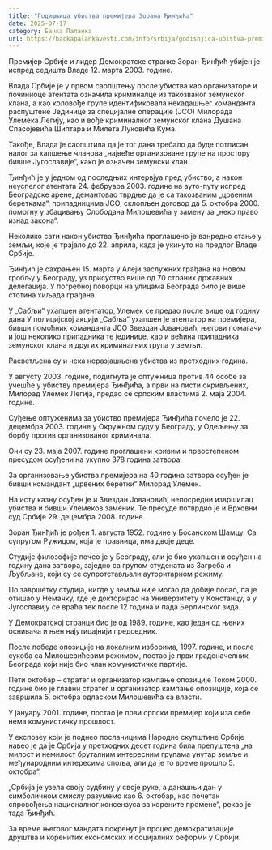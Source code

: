 ```yaml
---
title: "Годишњица убиства премијера Зорана Ђинђића"
date: 2025-07-17
category: Бачка Паланка
url: https://backapalankavesti.com/info/srbija/godisnjica-ubistva-premijera-zorana-djindjica/
---
```


Премијер Србије и лидер Демократске странке Зоран Ђинђић убијен је испред седишта Владе 12. марта 2003. године.

Влада Србије је у првом саопштењу после убиства као организаторе и починиоце атентата означила криминалце из такозваног земунског клана, а као коловође групе идентификовала некадашњег команданта распуштене Јединице за специјалне операције (ЈСО) Милорада Улемека Легију, као и вође криминалног земунског клана Душана Спасојевића Шиптара и Милета Луковића Кума.

Такође, Влада је саопштила да је тог дана требало да буде потписан налог за хапшење чланова „највеће организоване групе на простору бивше Југославије“, како је означен земунски клан.

Ђинђић је у једном од последњих интервјуа пред убиство, а након неуспелог атентата 24. фебруара 2003. године на ауто-путу испред Београдске арене, демантовао тврдње да је са такозваним „црвеним береткама“, припадницима ЈСО, склопљен договор да 5. октобра 2000. помогну у збацивању Слободана Милошевића у замену за „неко право изнад закона“.

Неколико сати након убиства Ђинђића проглашено је ванредно стање у земљи, које је трајало до 22. априла, када је укинуто на предлог Владе Србије.

Ђинђић је сахрањен 15. марта у Алеји заслужних грађана на Новом гробљу у Београду, уз присуство више од 70 страних државних делегација. У погребној поворци на улицама Београда било је више стотина хиљада грађана.

У „Сабљи“ ухапшен атентатор, Улемек се предао после више од годину дана
У полицијској акцији „Сабља“ ухапшен је атентатор на премијера, бивши помоћник команданта ЈСО Звездан Јовановић, његови помагачи и још неколико припадника те јединице, као и већина припадника земунског клана и других криминалних група у земљи.

Расветљена су и нека неразјашњена убиства из претходних година.

У августу 2003. године, подигнута је оптужница против 44 особе за учешће у убиству премијера Ђинђића, а први на листи окривљених, Милорад Улемек Легија, предао се српским властима 2. маја 2004. године.

Суђење оптуженима за убиство премијера Ђинђића почело је 22. децембра 2003. године у Окружном суду у Београду, у Одељењу за борбу против организованог криминала.

Они су 23. маја 2007. године проглашени кривим и првостепеном пресудом осуђени на укупно 378 година затвора.

За организовање убиства премијера на 40 година затвора осуђен је бивши командант „црвених беретки“ Милорад Улемек.

На исту казну осуђен је и Звездан Јовановић, непосредни извршилац убиства и бивши Улемеков заменик. Те пресуде потврдио је и Врховни суд Србије 29. децембра 2008. године.

Зоран Ђинђић је рођен 1. августа 1952. године у Босанском Шамцу. Са супругом Ружицом, која је правница, има двоје деце.

Студије филозофије почео је у Београду, али је био ухапшен и осуђен на годину дана затвора, заједно са групом студената из Загреба и Љубљане, који су се супротстављали ауторитарном режиму.

По завршетку студија, нигде у земљи није могао да добије посао, па је отишао у Немачку, где је докторирао на Универзитету у Констанцу, а у Југославију се враћа тек после 12 година и пада Берлинског зида.

У Демократској странци био је од 1989. године, као један од њених оснивача и њен најутицајнији председник.

После победе опозиције на локалним изборима, 1997. године, и после сукоба са Милошевићевим режимом, постао је први градоначелник Београда који није био члан комунистичке партије.

Пети октобар – стратег и организатор кампање опозиције
Током 2000. године био је главни стратег и организатор кампање опозиције, која се завршила 5. октобра одласком Милошевића са власти.

У јануару 2001. године, постао је први српски премијер који иза себе нема комунистичку прошлост.

У експозеу који је поднео посланицима Народне скупштине Србије навео је да је Србија у претходних десет година била препуштена „на милост и немилост бруталним интересним групама унутар земље и међународним интересима споља, али да је то време прошло 5. октобра“.

„Србија је узела своју судбину у своје руке, а данашњи дан у симболичном смислу разумемо као 6. октобар, као почетак спровођења националног консензуса за корените промене“, рекао је тада Ђинђић.

За време његовог мандата покренут је процес демократизације друштва и коренитих економских и социјалних реформи у Србији.
